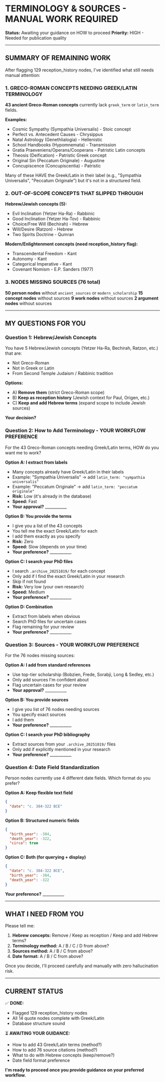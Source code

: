 # TERMINOLOGY & SOURCES - MANUAL WORK REQUIRED

**Status:** Awaiting your guidance on HOW to proceed
**Priority:** HIGH - Needed for publication quality

---

## SUMMARY OF REMAINING WORK

After flagging 129 reception_history nodes, I've identified what still needs manual attention:

### 1. GRECO-ROMAN CONCEPTS NEEDING GREEK/LATIN TERMINOLOGY

**43 ancient Greco-Roman concepts** currently lack `greek_term` or `latin_term` fields.

**Examples:**
- Cosmic Sympathy (Sympathia Universalis) - Stoic concept
- Perfect vs. Antecedent Causes - Chrysippus
- Natal Astrology (Genethlialogia) - Hellenistic
- School Handbooks (Hypomnemata) - Transmission
- Gratia Praeveniens/Operans/Cooperans - Patristic Latin concepts
- Theosis (Deification) - Patristic Greek concept
- Original Sin (Peccatum Originale) - Augustine
- Concupiscence (Concupiscentia) - Patristic

Many of these HAVE the Greek/Latin in their label (e.g., "Sympathia Universalis", "Peccatum Originale") but it's not in a structured field.

### 2. OUT-OF-SCOPE CONCEPTS THAT SLIPPED THROUGH

**Hebrew/Jewish concepts (5):**
- Evil Inclination (Yetzer Ha-Ra) - Rabbinic
- Good Inclination (Yetzer Ha-Tov) - Rabbinic
- Choice/Free Will (Bechirah) - Hebrew
- Will/Desire (Ratzon) - Hebrew
- Two Spirits Doctrine - Qumran

**Modern/Enlightenment concepts (need reception_history flag):**
- Transcendental Freedom - Kant
- Autonomy - Kant
- Categorical Imperative - Kant
- Covenant Nomism - E.P. Sanders (1977)

### 3. NODES MISSING SOURCES (76 total)

**50 person nodes** without `ancient_sources` or `modern_scholarship`
**15 concept nodes** without sources
**9 work nodes** without sources
**2 argument nodes** without sources

---

## MY QUESTIONS FOR YOU

### Question 1: Hebrew/Jewish Concepts

You have 5 Hebrew/Jewish concepts (Yetzer Ha-Ra, Bechirah, Ratzon, etc.) that are:
- Not Greco-Roman
- Not in Greek or Latin
- From Second Temple Judaism / Rabbinic tradition

**Options:**
- A) **Remove them** (strict Greco-Roman scope)
- B) **Keep as reception history** (Jewish context for Paul, Origen, etc.)
- C) **Keep and add Hebrew terms** (expand scope to include Jewish sources)

**Your decision?**

### Question 2: How to Add Terminology - YOUR WORKFLOW PREFERENCE

For the 43 Greco-Roman concepts needing Greek/Latin terms, HOW do you want me to work?

**Option A: I extract from labels**
- Many concepts already have Greek/Latin in their labels
- Example: "Sympathia Universalis" → add `latin_term: "sympathia universalis"`
- Example: "Peccatum Originale" → add `latin_term: "peccatum originale"`
- **Risk:** Low (it's already in the database)
- **Speed:** Fast
- **Your approval?** ___________

**Option B: You provide the terms**
- I give you a list of the 43 concepts
- You tell me the exact Greek/Latin for each
- I add them exactly as you specify
- **Risk:** Zero
- **Speed:** Slow (depends on your time)
- **Your preference?** ___________

**Option C: I search your PhD files**
- I search `.archive_20251019/` for each concept
- Only add if I find the exact Greek/Latin in your research
- Skip if not found
- **Risk:** Very low (your own research)
- **Speed:** Medium
- **Your preference?** ___________

**Option D: Combination**
- Extract from labels when obvious
- Search PhD files for uncertain cases
- Flag remaining for your review
- **Your preference?** ___________

### Question 3: Sources - YOUR WORKFLOW PREFERENCE

For the 76 nodes missing sources:

**Option A: I add from standard references**
- Use top-tier scholarship (Bobzien, Frede, Sorabji, Long & Sedley, etc.)
- Only add sources I'm confident about
- Flag uncertain cases for your review
- **Your approval?** ___________

**Option B: You provide sources**
- I give you list of 76 nodes needing sources
- You specify exact sources
- I add them
- **Your preference?** ___________

**Option C: I search your PhD bibliography**
- Extract sources from your `.archive_20251019/` files
- Only add if explicitly mentioned in your research
- **Your preference?** ___________

### Question 4: Date Field Standardization

Person nodes currently use 4 different date fields. Which format do you prefer?

**Option A: Keep flexible text field**
```json
{
  "date": "c. 384-322 BCE"
}
```

**Option B: Structured numeric fields**
```json
{
  "birth_year": -384,
  "death_year": -322,
  "circa": true
}
```

**Option C: Both (for querying + display)**
```json
{
  "date": "c. 384-322 BCE",
  "birth_year": -384,
  "death_year": -322
}
```

**Your preference?** ___________

---

## WHAT I NEED FROM YOU

Please tell me:

1. **Hebrew concepts:** Remove / Keep as reception / Keep and add Hebrew terms?
2. **Terminology method:** A / B / C / D from above?
3. **Sources method:** A / B / C from above?
4. **Date format:** A / B / C from above?

Once you decide, I'll proceed carefully and manually with zero hallucination risk.

---

## CURRENT STATUS

✅ **DONE:**
- Flagged 129 reception_history nodes
- All 14 quote nodes complete with Greek/Latin
- Database structure sound

⏳ **AWAITING YOUR GUIDANCE:**
- How to add 43 Greek/Latin terms (method?)
- How to add 76 source citations (method?)
- What to do with Hebrew concepts (keep/remove?)
- Date field format preference

**I'm ready to proceed once you provide guidance on your preferred workflow.**
